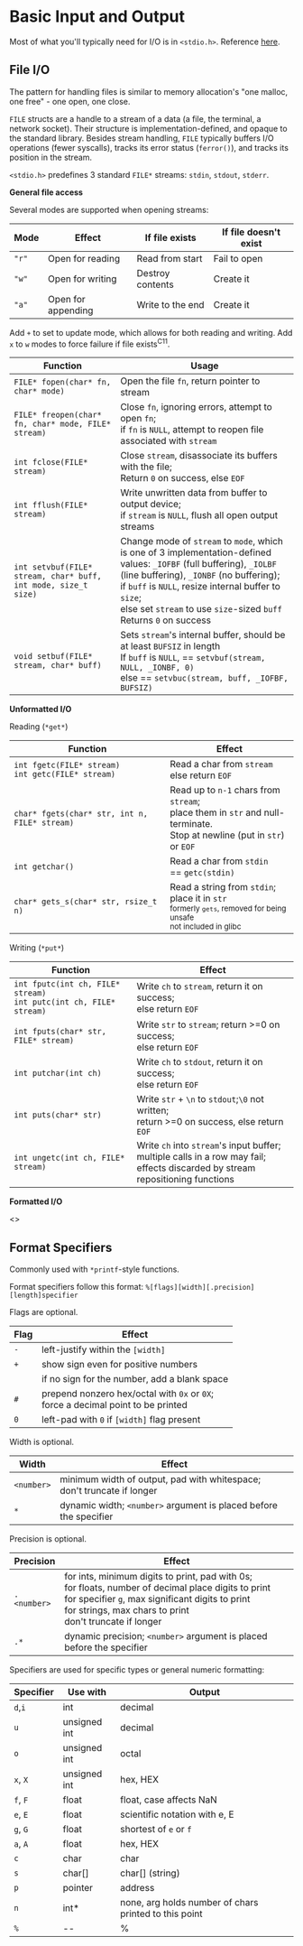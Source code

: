 # Basic Input and Output

Most of what you'll typically need for I/O is in `<stdio.h>`. Reference [here](https://en.cppreference.com/w/c/io).

## File I/O

The pattern for handling files is similar to memory allocation's "one malloc, one free" - one open, one close.

`FILE` structs are a handle to a stream of a data (a file, the terminal, a network socket). Their structure is implementation-defined, and opaque to the standard library. Besides stream handling, `FILE` typically buffers I/O operations (fewer syscalls), tracks its error status (`ferror()`), and tracks its position in the stream.

`<stdio.h>` predefines 3 standard `FILE*` streams: `stdin`, `stdout`, `stderr`.

**General file access**

Several modes are supported when opening streams:

| Mode   | Effect              | If file exists   | If file doesn't exist |
| ------ | ------------------- | ---------------- | --------------------- |
| `"r"`  | Open for reading    | Read from start  | Fail to open          |
| `"w"`  | Open for writing    | Destroy contents | Create it             |
| `"a"`  | Open for appending  | Write to the end | Create it             |
Add `+` to set to update mode, which allows for both reading and writing. Add `x` to `w` modes to force failure if file exists<sup>C11</sup>.

| Function                                                       | Usage                                                                                                                                                                                                                                                                                                  |
| -------------------------------------------------------------- | ------------------------------------------------------------------------------------------------------------------------------------------------------------------------------------------------------------------------------------------------------------------------------------------------------ |
| `FILE* fopen(char* fn, char* mode)`                            | Open the file `fn`, return pointer to stream                                                                                                                                                                                                                                                           |
| `FILE* freopen(char* fn, char* mode, FILE* stream)`            | Close `fn`, ignoring errors, attempt to open `fn`;<br>if `fn` is `NULL`, attempt to reopen file associated with `stream`                                                                                                                                                                               |
| `int fclose(FILE* stream)`                                     | Close `stream`, disassociate its buffers with the file;<br>Return `0` on success, else `EOF`                                                                                                                                                                                                           |
| `int fflush(FILE* stream)`                                     | Write unwritten data from buffer to output device;<br>if `stream` is `NULL`, flush all open output streams                                                                                                                                                                                             |
| `int setvbuf(FILE* stream, char* buff, int mode, size_t size)` | Change mode of `stream` to `mode`, which is one of 3 implementation-defined values: `_IOFBF` (full buffering), `_IOLBF` (line buffering), `_IONBF` (no buffering);<br>if `buff` is `NULL`, resize internal buffer to `size`;<br>else set `stream` to use `size`-sized `buff`<br>Returns `0` on success |
| `void setbuf(FILE* stream, char* buff)`                        | Sets `stream`'s internal buffer, should be at least `BUFSIZ` in length<br>If `buff` is `NULL`, == `setvbuf(stream, NULL, _IONBF, 0)`<br>else == `setvbuc(stream, buff, _IOFBF, BUFSIZ)`                                                                                                                |

**Unformatted I/O**

Reading (`*get*`)

| Function                                              | Effect                                                                                                                                       |
| ----------------------------------------------------- | -------------------------------------------------------------------------------------------------------------------------------------------- |
| `int fgetc(FILE* stream)`<br>`int getc(FILE* stream)` | Read a char from `stream`<br>else return `EOF`                                                                                               |
| `char* fgets(char* str, int n, FILE* stream)`         | Read up to `n-1` chars from `stream`;<br>place them in `str` and null-terminate.<br>Stop at newline (put in `str`) or `EOF`                  |
| `int getchar()`                                       | Read a char from `stdin`<br>== `getc(stdin)`                                                                                                 |
| `char* gets_s(char* str, rsize_t n)`                  | Read a string from `stdin`;<br>place it in `str`<br><sub>formerly `gets`, removed for being unsafe</sub><br><sub>not included in glibc</sub> |

Writing (`*put*`)

| Function                                                              | Effect                                                                                                                               |
| --------------------------------------------------------------------- | ------------------------------------------------------------------------------------------------------------------------------------ |
| `int fputc(int ch, FILE* stream)`<br>`int putc(int ch, FILE* stream)` | Write `ch` to `stream`, return it on success;<br>else return `EOF`                                                                   |
| `int fputs(char* str, FILE* stream)`                                  | Write `str` to  `stream`; return >=0 on success;<br>else return `EOF`                                                                |
| `int putchar(int ch)`                                                 | Write `ch` to `stdout`, return it on success;<br>else return `EOF`                                                                   |
| `int puts(char* str)`                                                 | Write `str` + `\n` to `stdout`;`\0` not written;<br>return >=0 on success, else return `EOF`                                         |
| `int ungetc(int ch, FILE* stream)`                                    | Write `ch` into `stream`'s input buffer;<br>multiple calls in a row may fail;<br>effects discarded by stream repositioning functions |

**Formatted I/O**

<>
## Format Specifiers

Commonly used with `*printf`-style functions.

Format specifiers follow this format:
`%[flags][width][.precision][length]specifier`

Flags are optional.

| Flag | Effect                                                                              |
| ---- | ----------------------------------------------------------------------------------- |
| `-`  | left-justify within the `[width]`                                                   |
| `+`  | show sign even for positive numbers                                                 |
| ` `  | if no sign for the number, add a blank space                                        |
| `#`  | prepend nonzero hex/octal with `0x` or `0X`;<br>force a decimal point to be printed |
| `0`  | left-pad with `0` if `[width]` flag present                                         |

Width is optional.

| Width      | Effect                                                                    |
| ---------- | ------------------------------------------------------------------------- |
| `<number>` | minimum width of output, pad with whitespace;<br>don't truncate if longer |
| `*`        | dynamic width; `<number>` argument is placed before the specifier         |

Precision is optional.

| Precision   | Effect                                                                                                                                                                                                                      |
| ----------- | --------------------------------------------------------------------------------------------------------------------------------------------------------------------------------------------------------------------------- |
| `.<number>` | for ints, minimum digits to print, pad with 0s;<br>for floats, number of decimal place digits to print<br>for specifier `g`, max significant digits to print<br>for strings, max chars to print<br>don't truncate if longer |
| `.*`        | dynamic precision; `<number>` argument is placed before the specifier                                                                                                                                                       |

Specifiers are used for specific types or general numeric formatting:

| Specifier | Use with     | Output                                                |
| --------- | ------------ | ----------------------------------------------------- |
| `d`,`i`   | int          | decimal                                               |
| `u`       | unsigned int | decimal                                               |
| `o`       | unsigned int | octal                                                 |
| `x`, `X`  | unsigned int | hex, HEX                                              |
| `f`, `F`  | float        | float, case affects NaN                               |
| `e`, `E`  | float        | scientific notation with e, E                         |
| `g`, `G`  | float        | shortest of `e` or `f`                                |
| `a`, `A`  | float        | hex, HEX                                              |
| `c`       | char         | char                                                  |
| `s`       | char\[\]     | char\[\] (string)                                     |
| `p`       | pointer      | address                                               |
| `n`       | int*         | none, arg holds number of chars printed to this point |
| `%`       | --           | %                                                     |



